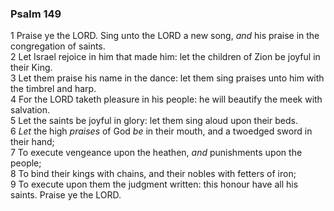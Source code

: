 ### Psalm 149

1 Praise ye the LORD. Sing unto the LORD a new song, *and* his praise in the congregation of saints.  
2 Let Israel rejoice in him that made him: let the children of Zion be joyful in their King.  
3 Let them praise his name in the dance: let them sing praises unto him with the timbrel and harp.  
4 For the LORD taketh pleasure in his people: he will beautify the meek with salvation.  
5 Let the saints be joyful in glory: let them sing aloud upon their beds.  
6 *Let* the high *praises* of God *be* in their mouth, and a twoedged sword in their hand;  
7 To execute vengeance upon the heathen, *and* punishments upon the people;  
8 To bind their kings with chains, and their nobles with fetters of iron;  
9 To execute upon them the judgment written: this honour have all his saints. Praise ye the LORD.  
